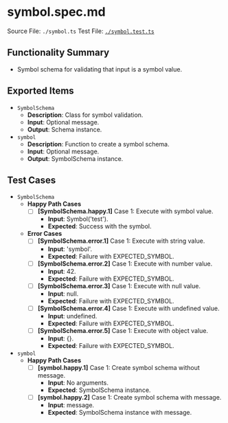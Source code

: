 # symbol.spec.md

Source File: `./symbol.ts`
Test File: [`./symbol.test.ts`](./symbol.test.ts)

## Functionality Summary
- Symbol schema for validating that input is a symbol value.

## Exported Items
- `SymbolSchema`
    - **Description**: Class for symbol validation.
    - **Input**: Optional message.
    - **Output**: Schema instance.
- `symbol`
    - **Description**: Function to create a symbol schema.
    - **Input**: Optional message.
    - **Output**: SymbolSchema instance.

## Test Cases
- `SymbolSchema`
    - **Happy Path Cases**
        - [ ] **[SymbolSchema.happy.1]** Case 1: Execute with symbol value.
            - **Input**: Symbol('test').
            - **Expected**: Success with the symbol.
    - **Error Cases**
        - [ ] **[SymbolSchema.error.1]** Case 1: Execute with string value.
            - **Input**: 'symbol'.
            - **Expected**: Failure with EXPECTED_SYMBOL.
        - [ ] **[SymbolSchema.error.2]** Case 1: Execute with number value.
            - **Input**: 42.
            - **Expected**: Failure with EXPECTED_SYMBOL.
        - [ ] **[SymbolSchema.error.3]** Case 1: Execute with null value.
            - **Input**: null.
            - **Expected**: Failure with EXPECTED_SYMBOL.
        - [ ] **[SymbolSchema.error.4]** Case 1: Execute with undefined value.
            - **Input**: undefined.
            - **Expected**: Failure with EXPECTED_SYMBOL.
        - [ ] **[SymbolSchema.error.5]** Case 1: Execute with object value.
            - **Input**: {}.
            - **Expected**: Failure with EXPECTED_SYMBOL.
- `symbol`
    - **Happy Path Cases**
        - [ ] **[symbol.happy.1]** Case 1: Create symbol schema without message.
            - **Input**: No arguments.
            - **Expected**: SymbolSchema instance.
        - [ ] **[symbol.happy.2]** Case 1: Create symbol schema with message.
            - **Input**: message.
            - **Expected**: SymbolSchema instance with message.
